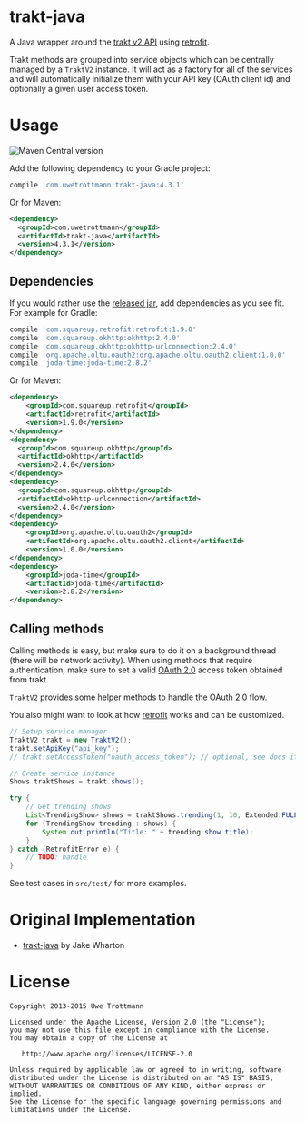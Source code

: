 trakt-java
==========

A Java wrapper around the [trakt v2 API][1] using [retrofit][2].

Trakt methods are grouped into service objects which can be centrally
managed by a `TraktV2` instance. It will act as a factory for
all of the services and will automatically initialize them with your
API key (OAuth client id) and optionally a given user access token.

Usage
=====
![Maven Central version](https://img.shields.io/maven-central/v/com.uwetrottmann/trakt-java.svg?style=flat-square)

Add the following dependency to your Gradle project:

```groovy
compile 'com.uwetrottmann:trakt-java:4.3.1'
```

Or for Maven:

```xml
<dependency>
  <groupId>com.uwetrottmann</groupId>
  <artifactId>trakt-java</artifactId>
  <version>4.3.1</version>
</dependency>
```

Dependencies
------------
If you would rather use the [released jar][3], add dependencies as you see fit.
For example for Gradle:

```groovy
compile 'com.squareup.retrofit:retrofit:1.9.0'
compile 'com.squareup.okhttp:okhttp:2.4.0'
compile 'com.squareup.okhttp:okhttp-urlconnection:2.4.0'
compile 'org.apache.oltu.oauth2:org.apache.oltu.oauth2.client:1.0.0'
compile 'joda-time:joda-time:2.8.2'
```

Or for Maven:

```xml
<dependency>
    <groupId>com.squareup.retrofit</groupId>
    <artifactId>retrofit</artifactId>
    <version>1.9.0</version>
</dependency>
<dependency>
  <groupId>com.squareup.okhttp</groupId>
  <artifactId>okhttp</artifactId>
  <version>2.4.0</version>
</dependency>
<dependency>
  <groupId>com.squareup.okhttp</groupId>
  <artifactId>okhttp-urlconnection</artifactId>
  <version>2.4.0</version>
</dependency>
<dependency>
    <groupId>org.apache.oltu.oauth2</groupId>
    <artifactId>org.apache.oltu.oauth2.client</artifactId>
    <version>1.0.0</version>
</dependency>
<dependency>
    <groupId>joda-time</groupId>
    <artifactId>joda-time</artifactId>
    <version>2.8.2</version>
</dependency>
```

Calling methods
-----------------

Calling methods is easy, but make sure to do it on a background thread
(there will be network activity). When using methods that require authentication,
make sure to set a valid [OAuth 2.0][4] access token obtained from trakt.

`TraktV2` provides some helper methods to handle the OAuth 2.0 flow.

You also might want to look at how [retrofit][2] works and can be customized.

```java
// Setup service manager
TraktV2 trakt = new TraktV2();
trakt.setApiKey("api_key");
// trakt.setAccessToken("oauth_access_token"); // optional, see docs if required

// Create service instance
Shows traktShows = trakt.shows();

try {
    // Get trending shows
    List<TrendingShow> shows = traktShows.trending(1, 10, Extended.FULLIMAGES);
    for (TrendingShow trending : shows) {
        System.out.println("Title: " + trending.show.title);
    }
} catch (RetrofitError e) {
    // TODO: handle
}
```

See test cases in `src/test/` for more examples.

Original Implementation
=======================

* [trakt-java][5] by Jake Wharton

License
=======

    Copyright 2013-2015 Uwe Trottmann

    Licensed under the Apache License, Version 2.0 (the "License");
    you may not use this file except in compliance with the License.
    You may obtain a copy of the License at

       http://www.apache.org/licenses/LICENSE-2.0

    Unless required by applicable law or agreed to in writing, software
    distributed under the License is distributed on an "AS IS" BASIS,
    WITHOUT WARRANTIES OR CONDITIONS OF ANY KIND, either express or implied.
    See the License for the specific language governing permissions and
    limitations under the License.




 [1]: http://docs.trakt.apiary.io/
 [2]: http://square.github.io/retrofit/
 [3]: https://github.com/UweTrottmann/trakt-java/releases
 [4]: https://www.digitalocean.com/community/tutorials/an-introduction-to-oauth-2
 [5]: https://github.com/JakeWharton/trakt-java/
